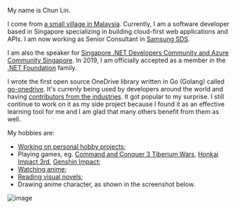 My name is Chun Lin.

I come from [a small village in Malaysia](https://goo.gl/maps/s2ymn2tsZ26bJgMV6). Currently, I am a software developer based in Singapore specializing in building cloud-first web applications and APIs. I am now working as Senior Consultant in [Samsung SDS](https://www.samsungsds.com/en/index.html).

I am also the speaker for [Singapore .NET Developers Community and Azure Community Singapore](https://www.dotnet.sg/). In 2019, I am officially accepted as a member in the [.NET Foundation](https://old.dotnetfoundation.org/community/speakers/goh-chun-lin) family.

I wrote the first open source OneDrive library written in Go (Golang) called [go-onedrive](https://github.com/goh-chunlin/go-onedrive). It's currenly being used by developers around the world and having [contributors from the industries](https://github.com/goh-chunlin/go-onedrive/graphs/contributors). It got popular to my surprise. I still continue to work on it as my side project because I found it as an effective learning tool for me and I am glad that many others benefit from them as well.

My hobbies are:
- [Working on personal hobby projects](https://github.com/goh-chunlin);
- Playing games, eg. [Command and Conquer 3 Tiberium Wars](https://www.ea.com/en-gb/games/command-and-conquer/command-and-conquer-3-tiberium-wars), [Honkai Impact 3rd](https://honkaiimpact3.mihoyo.com/global/en-us/home), [Genshin Impact](https://www.playstation.com/en-sg/games/genshin-impact/);
- [Watching anime](https://www.youtube.com/channel/UCGbshtvS9t-8CW11W7TooQg);
- [Reading visual novels](https://store.steampowered.com/search/?tags=3799);
- Drawing anime character, as shown in the screenshot below.

![image](https://user-images.githubusercontent.com/8535306/137588314-9147daa1-1f68-426f-bd50-c91f928c01b4.png)
